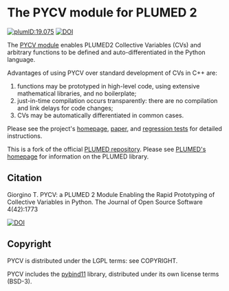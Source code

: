 The PYCV module for PLUMED 2
====================================

[![plumID:19.075](https://www.plumed-nest.org/eggs/19/075/badge.svg)](https://www.plumed-nest.org/eggs/19/075/) [![DOI](https://joss.theoj.org/papers/10.21105/joss.01773/status.svg)](https://doi.org/10.21105/joss.01773)

The [PYCV module](https://giorginolab.github.io/plumed2-pycv) enables
PLUMED2 Collective Variables (CVs) and arbitrary functions to be
defined and auto-differentiated in the Python language.

Advantages of using PYCV over standard development of CVs in C++ are:
 1. functions may be prototyped in  high-level code, using
    extensive mathematical libraries, and no boilerplate;
 2. just-in-time compilation
    occurs transparently: there are no compilation and link delays
    for code changes;
 3. CVs may be automatically differentiated in common cases.

Please see the project's
[homepage](https://giorginolab.github.io/plumed2-pycv/),
[paper](https://doi.org/10.21105/joss.01773), and [regression
tests](https://github.com/giorginolab/plumed2-pycv/tree/v2.6-pycv-devel/regtest/pycv)
for detailed instructions.

This is a fork of the official [PLUMED
repository](https://github.com/plumed/plumed2). Please see [PLUMED's
homepage](https://www.plumed.org/) for information on the PLUMED
library.



Citation
------------------------------------

Giorgino T. PYCV: a PLUMED 2 Module Enabling the Rapid Prototyping of
Collective Variables in Python. The Journal of Open Source Software
4(42):1773

[![DOI](https://joss.theoj.org/papers/10.21105/joss.01773/status.svg)](https://doi.org/10.21105/joss.01773)


Copyright
------------------------------------

PYCV is distributed under the LGPL terms: see COPYRIGHT.

PYCV includes the [pybind11](https://github.com/pybind/pybind11)
library, distributed under its own license terms (BSD-3).

